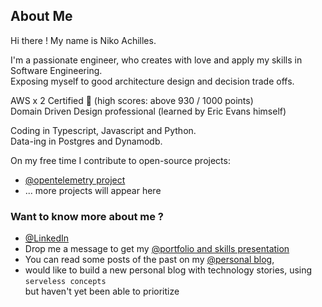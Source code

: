 ## About Me

Hi there ! My name is Niko Achilles.

I'm a passionate engineer, who creates with love and apply my skills in Software Engineering.  
Exposing myself to good architecture design and decision trade offs.

AWS x 2 Certified 🏅 (high scores: above 930 / 1000 points)  
Domain Driven Design professional (learned by Eric Evans himself)

Coding in Typescript, Javascript and Python.  
Data-ing in Postgres and Dynamodb.

On my free time I contribute to open-source projects:  
- [@opentelemetry project](https://github.com/open-telemetry/opentelemetry-js)
- ... more projects will appear here

### Want to know more about me ?

- [@LinkedIn](https://www.linkedin.com/in/niko-achilles-kokkinos/)
- Drop me a message to get my [@portfolio and skills presentation](https://nikolaoskokkinos.wordpress.com/2016/04/18/projects-and-skills-niko-kokkinos/)
- You can read some posts of the past on my [@personal blog](https://nikolaoskokkinos.wordpress.com/), 
- would like to build a new personal blog with technology stories, using `serveless concepts`  
but haven't yet been able to prioritize
